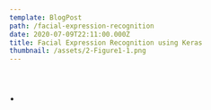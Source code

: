 ```yaml
---
template: BlogPost
path: /facial-expression-recognition
date: 2020-07-09T22:11:00.000Z
title: Facial Expression Recognition using Keras
thumbnail: /assets/2-Figure1-1.png
---
```

# .
